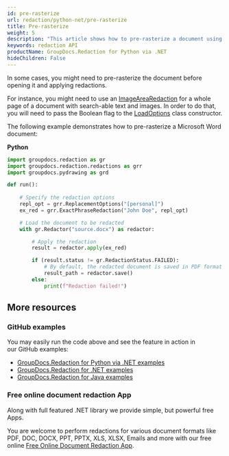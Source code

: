 ```yaml
---
id: pre-rasterize
url: redaction/python-net/pre-rasterize
title: Pre-rasterize
weight: 5
description: "This article shows how to pre-rasterize a document using the redaction API."
keywords: redaction API
productName: GroupDocs.Redaction for Python via .NET
hideChildren: False
---
```

In some cases, you might need to pre-rasterize the document before opening it and applying redactions. 

For instance, you might need to use an [ImageAreaRedaction](https://reference.groupdocs.com/redaction/python-net/groupdocs.redaction.redactions/imagearearedaction/) for a whole page of a document with search-able text and images. In order to do that, you will need to pass the Boolean flag to the [LoadOptions](https://reference.groupdocs.com/redaction/python-net/groupdocs.redaction.options/loadoptions/) class constructor.

The following example demonstrates how to pre-rasterize a Microsoft Word document:

**Python**

```python
import groupdocs.redaction as gr
import groupdocs.redaction.redactions as grr
import groupdocs.pydrawing as grd

def run():
    
    # Specify the redaction options
    repl_opt = grr.ReplacementOptions("[personal]")
    ex_red = grr.ExactPhraseRedaction("John Doe", repl_opt)

    # Load the document to be redacted
    with gr.Redactor("source.docx") as redactor:

        # Apply the redaction
        result = redactor.apply(ex_red)

        if (result.status != gr.RedactionStatus.FAILED):
            # By default, the redacted document is saved in PDF format
            result_path = redactor.save()
        else:
            print(f"Redaction failed!")
```

## More resources

### GitHub examples

You may easily run the code above and see the feature in action in our GitHub examples:

*   [GroupDocs.Redaction for Python via .NET examples](https://github.com/groupdocs-redaction/GroupDocs.Redaction-for-Python-via-.NET)
*   [GroupDocs.Redaction for .NET examples](https://github.com/groupdocs-redaction/GroupDocs.Redaction-for-.NET)
*   [GroupDocs.Redaction for Java examples](https://github.com/groupdocs-redaction/GroupDocs.Redaction-for-Java)
    

### Free online document redaction App

Along with full featured .NET library we provide simple, but powerful free Apps.

You are welcome to perform redactions for various document formats like PDF, DOC, DOCX, PPT, PPTX, XLS, XLSX, Emails and more with our free online [Free Online Document Redaction App](https://products.groupdocs.app/redaction).

